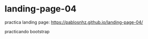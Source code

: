 # landing-page-04

practica landing page: https://pablosnhz.github.io/landing-page-04/

practicando bootstrap
